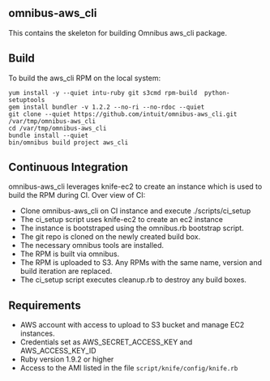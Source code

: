 ## omnibus-aws_cli

This contains the skeleton for building Omnibus aws_cli package.

## Build

To build the aws_cli RPM on the local system:

	yum install -y --quiet intu-ruby git s3cmd rpm-build  python-setuptools
	gem install bundler -v 1.2.2 --no-ri --no-rdoc --quiet
	git clone --quiet https://github.com/intuit/omnibus-aws_cli.git /var/tmp/omnibus-aws_cli
	cd /var/tmp/omnibus-aws_cli
	bundle install --quiet
	bin/omnibus build project aws_cli

## Continuous Integration

omnibus-aws_cli leverages knife-ec2 to create an instance which is used to build the RPM during CI. Over view of CI:

* Clone omnibus-aws_cli on CI instance and execute ./scripts/ci_setup
* The ci_setup script uses knife-ec2 to create an ec2 instance
* The instance is bootstraped using the omnibus.rb bootstrap script.
* The git repo is cloned on the newly created build box.
* The necessary omnibus tools are installed.
* The RPM is built via omnibus.
* The RPM is uploaded to S3. Any RPMs with the same name, version and build iteration are replaced.
* The ci_setup script executes cleanup.rb to destroy any build boxes.

## Requirements

* AWS account with access to upload to S3 bucket and manage EC2 instances.
* Credentials set as AWS_SECRET_ACCESS_KEY and AWS_ACCESS_KEY_ID
* Ruby version 1.9.2 or higher
* Access to the AMI listed in the file `script/knife/config/knife.rb`
